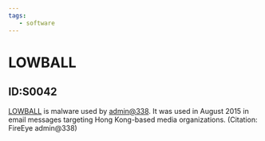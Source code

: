 ```yaml
---
tags:
   - software
---
```

# LOWBALL
## ID:S0042
[LOWBALL](/mitre/software/S0042) is malware used by [admin@338](/mitre/groups/G0018). It was used in August 2015 in email messages targeting Hong Kong-based media organizations. (Citation: FireEye admin@338)
